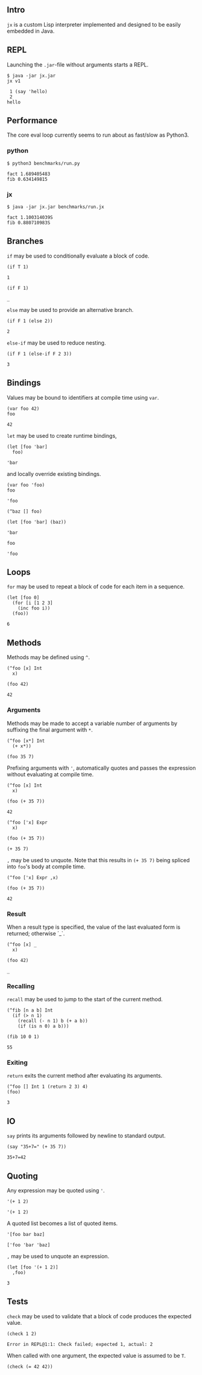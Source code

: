 ## Intro
`jx` is a custom Lisp interpreter implemented and designed to be easily embedded in Java.

## REPL
Launching the `.jar`-file without arguments starts a REPL.

```
$ java -jar jx.jar
jx v1

 1 (say 'hello)
 2
hello
```

## Performance
The core eval loop currently seems to run about as fast/slow as Python3.

### python
```
$ python3 benchmarks/run.py
```
```
fact 1.689405483
fib 0.634149815
```

### jx
```
$ java -jar jx.jar benchmarks/run.jx
```
```
fact 1.100314039S
fib 0.880710983S
```

## Branches
`if` may be used to conditionally evaluate a block of code.
```
(if T 1)
```
`1`

```
(if F 1)
```
`_`

`else` may be used to provide an alternative branch.
```
(if F 1 (else 2))
```
`2`

`else-if` may be used to reduce nesting.
```
(if F 1 (else-if F 2 3))
```
`3`

## Bindings
Values may be bound to identifiers at compile time using `var`.

```
(var foo 42)
foo
```
`42`

`let` may be used to create runtime bindings,

```
(let [foo 'bar]
  foo)
```
`'bar`

and locally override existing bindings.

```
(var foo 'foo)
foo
```
`'foo`

```
(^baz [] foo)
  
(let [foo 'bar] (baz))
```
`'bar`

```
foo
```
`'foo`

## Loops
`for` may be used to repeat a block of code for each item in a sequence.

```
(let [foo 0]
  (for [i [1 2 3]
    (inc foo i))
  (foo))
```
`6`

## Methods
Methods may be defined using `^`.

```
(^foo [x] Int 
  x)
  
(foo 42)
```
`42`

### Arguments
Methods may be made to accept a variable number of arguments by suffixing the final argument with `*`.
```
(^foo [x*] Int 
  (+ x*))
  
(foo 35 7)
```

Prefixing arguments with `'`, automatically quotes and passes the expression without evaluating at compile time.

```
(^foo [x] Int 
  x)
  
(foo (+ 35 7))
```
`42`

```
(^foo ['x] Expr 
  x)
  
(foo (+ 35 7))
```
`(+ 35 7)`

`,` may be used to unquote.
Note that this results in `(+ 35 7)` being spliced into `foo`'s body at compile time.
```
(^foo ['x] Expr ,x)

(foo (+ 35 7))
```
`42`

### Result
When a result type is specified, the value of the last evaluated form is returned;
otherwise ´_`.
```
(^foo [x] _ 
  x)
  
(foo 42)
```
`_`

### Recalling
`recall` may be used to jump to the start of the current method.
```
(^fib [n a b] Int
  (if (> n 1) 
    (recall (- n 1) b (+ a b)) 
    (if (is n 0) a b)))

(fib 10 0 1)
```
`55`

### Exiting
`return` exits the current method after evaluating its arguments.

```
(^foo [] Int 1 (return 2 3) 4)
(foo)
```
`3`

## IO
`say` prints its arguments followed by newline to standard output.
```
(say "35+7=" (+ 35 7))
```
```
35+7=42
```

## Quoting
Any expression may be quoted using `'`.
```
'(+ 1 2)
```
`'(+ 1 2)`

A quoted list becomes a list of quoted items.
```
'[foo bar baz]
```
`['foo 'bar 'baz]`

`,` may be used to unquote an expression.
```
(let [foo '(+ 1 2)]
  ,foo)
```
`3`

## Tests
`check` may be used to validate that a block of code produces the expected value.
```
(check 1 2)
```
```
Error in REPL@1:1: Check failed; expected 1, actual: 2
```

When called with one argument, the expected value is assumed to be `T`.
```
(check (= 42 42))
```